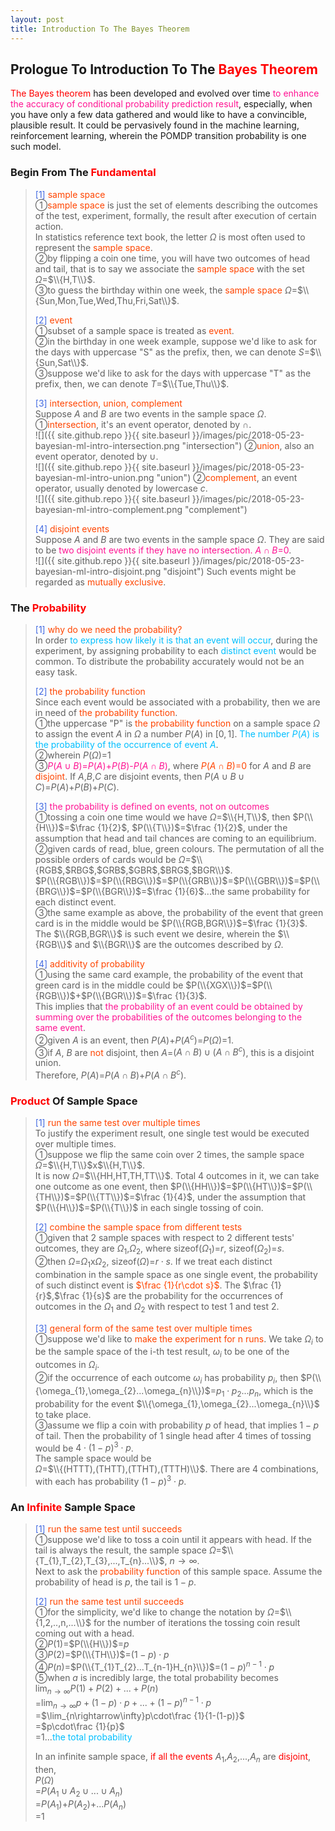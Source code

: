 ```yaml
---
layout: post
title: Introduction To The Bayes Theorem
---
```


## Prologue To Introduction To The <font color="Red">Bayes Theorem</font>
<p class="message">
<font color="Red">The Bayes theorem</font> has been developed and evolved over time <font color="DeepPink">to enhance the accuracy of conditional probability prediction result</font>, especially, when you have only a few data gathered and would like to have a convincible, plausible result.
It could be pervasively found in the machine learning, reinforcement learning, wherein the POMDP transition probability is one such model.   
</p>

### Begin From The <font color="Red">Fundamental</font>
><font color="RoyalBlue">[1]</font>
><font color="OrangeRed">sample space</font>  
>&#10112;<font color="OrangeRed">sample space</font> is just the set of elements describing the outcomes of the test, experiment, formally, the result after execution of certain action.  
>In statistics reference text book, the letter $\Omega$ is most often used to represent the <font color="OrangeRed">sample space</font>.  
>&#10113;by flipping a coin one time, you will have two outcomes of head and tail, that is to say we associate the <font color="OrangeRed">sample space</font> with the set $\Omega$=$\\{H,T\\}$.  
>&#10114;to guess the birthday within one week, the <font color="OrangeRed">sample space</font> $\Omega$=$\\{Sun,Mon,Tue,Wed,Thu,Fri,Sat\\}$.  
>
><font color="RoyalBlue">[2]</font>
><font color="OrangeRed">event</font>  
>&#10112;subset of a sample space is treated as <font color="OrangeRed">event</font>.  
>&#10113;in the birthday in one week example, suppose we'd like to ask for the days with uppercase "S" as the prefix, then, we can denote $S$=$\\{Sun,Sat\\}$.  
>&#10114;suppose we'd like to ask for the days with uppercase "T" as the prefix, then, we can denote $T$=$\\{Tue,Thu\\}$.  
>
><font color="RoyalBlue">[3]</font>
><font color="OrangeRed">intersection, union, complement</font>  
>Suppose $A$ and $B$ are two events in the sample space $\Omega$.  
>&#10112;<font color="OrangeRed">intersection</font>, it's an event operator, denoted by $\cap$.  
![]({{ site.github.repo }}{{ site.baseurl }}/images/pic/2018-05-23-bayesian-ml-intro-intersection.png "intersection")
>&#10113;<font color="OrangeRed">union</font>, also an event operator, denoted by $\cup$.  
![]({{ site.github.repo }}{{ site.baseurl }}/images/pic/2018-05-23-bayesian-ml-intro-union.png "union")
>&#10113;<font color="OrangeRed">complement</font>, an event operator, usually denoted by lowercase $c$.  
![]({{ site.github.repo }}{{ site.baseurl }}/images/pic/2018-05-23-bayesian-ml-intro-complement.png "complement")
>
><font color="RoyalBlue">[4]</font>
><font color="OrangeRed">disjoint events</font>  
>Suppose $A$ and $B$ are two events in the sample space $\Omega$.  They are said to be <font color="DeepPink">two disjoint events if they have no intersection.  $A\cap B$=$0$</font>.  
![]({{ site.github.repo }}{{ site.baseurl }}/images/pic/2018-05-23-bayesian-ml-intro-disjoint.png "disjoint")
>Such events might be regarded as <font color="OrangeRed">mutually exclusive</font>.  

### The <font color="Red">Probability</font>
><font color="RoyalBlue">[1]</font>
><font color="OrangeRed">why do we need the probability?</font>  
>In order <font color="DeepSkyBlue">to express how likely it is that an event will occur</font>, during the experiment, by assigning probability to each <font color="DeepSkyBlue">distinct event</font> would be common.  To distribute the probability accurately would not be an easy task.  
>
><font color="RoyalBlue">[2]</font>
><font color="OrangeRed">the probability function</font>  
>Since each event would be associated with a probability, then we are in need of <font color="OrangeRed">the probability function</font>.  
>&#10112;the uppercase "P" is <font color="OrangeRed">the probability function</font> on a sample space $\Omega$ to assign the event $A$ in $\Omega$ a number $P(A)$ in $[0,1]$.  <font color="DeepSkyBlue">The number $P(A)$ is the probability of the occurrence of event $A$</font>.  
>&#10113;wherein $P(\Omega)$=$1$  
>&#10114;<font color="DeepPink">$P(A\cup B)$=$P(A)$+$P(B)$-$P(A\cap B)$</font>, where <font color="OrangeRed">$P(A\cap B)$=$0$</font> for $A$ and $B$ are <font color="OrangeRed">disjoint</font>. 
>If $A$,$B$,$C$ are disjoint events, then $P(A\cup B\cup C)$=$P(A)$+$P(B)$+$P(C)$.  
>
><font color="RoyalBlue">[3]</font>
><font color="DeepPink">the probability is defined on events, not on outcomes</font>  
>&#10112;tossing a coin one time would we have $\Omega$=$\\{H,T\\}$, then $P(\\{H\\})$=$\frac {1}{2}$, $P(\\{T\\})$=$\frac {1}{2}$, under the assumption that head and tail chances are coming to an equilibrium.  
>&#10113;given cards of read, blue, green colours.  The permutation of all the possible orders of cards would be $\Omega$=$\\{RGB$,$RBG$,$GRB$,$GBR$,$BRG$,$BGR\\}$.  
>$P(\\{RGB\\})$=$P(\\{RBG\\})$=$P(\\{GRB\\})$=$P(\\{GBR\\})$=$P(\\{BRG\\})$=$P(\\{BGR\\})$=$\frac {1}{6}$...the same probability for each distinct event.  
>&#10114;the same example as above, the probability of the event that green card is in the middle would be $P(\\{RGB,BGR\\})$=$\frac {1}{3}$.  
>The $\\{RGB,BGR\\}$ is such event we desire, wherein the $\\{RGB\\}$ and $\\{BGR\\}$ are the outcomes described by $\Omega$.  
>
><font color="RoyalBlue">[4]</font>
><font color="OrangeRed">additivity of probability</font>  
>&#10112;using the same card example, the probability of the event that green card is in the middle could be $P(\\{XGX\\})$=$P(\\{RGB\\})$+$P(\\{BGR\\})$=$\frac {1}{3}$.  
>This implies that <font color="DeepPink">the probability of an event could be obtained by summing over the probabilities of the outcomes belonging to the same event</font>.  
>&#10113;given $A$ is an event, then $P(A)$+$P(A^{c})$=$P(\Omega)$=$1$.  
>&#10114;if $A$, $B$ are <font color="OrangeRed">not</font> disjoint, then $A$=$(A\cap B)\cup(A\cap B^{c})$, this is a disjoint union.  
>Therefore, $P(A)$=$P(A\cap B)$+$P(A\cap B^{c})$.  

### <font color="Red">Product</font> Of Sample Space
><font color="RoyalBlue">[1]</font>
><font color="OrangeRed">run the same test over multiple times</font>  
>To justify the experiment result, one single test would be executed over multiple times.  
>&#10112;suppose we flip the same coin over 2 times, the sample space $\Omega$=$\\{H,T\\}$x$\\{H,T\\}$.  
>It is now $\Omega$=$\\{HH,HT,TH,TT\\}$.  Total 4 outcomes in it, we can take one outcome as one event, then $P(\\{HH\\})$=$P(\\{HT\\})$=$P(\\{TH\\})$=$P(\\{TT\\})$=$\frac {1}{4}$, under the assumption that $P(\\{H\\})$=$P(\\{T\\})$ in each single tossing of coin.  
>
><font color="RoyalBlue">[2]</font>
><font color="OrangeRed">combine the sample space from different tests</font>  
>&#10112;given that 2 sample spaces with respect to 2 different tests' outcomes, they are $\Omega_{1}$,$\Omega_{2}$, where sizeof($\Omega_{1}$)=$r$, sizeof($\Omega_{2}$)=$s$.  
>&#10113;then $\Omega$=$\Omega_{1}$x$\Omega_{2}$, sizeof($\Omega$)=$r\cdot s$.  If we treat each distinct combination in the sample space as one single event, the probability of such distinct event is <font color="OrangeRed">$\frac {1}{r\cdot s}$</font>.  The $\frac {1}{r}$,$\frac {1}{s}$ are the probability for the occurrences of outcomes in the $\Omega_{1}$ and $\Omega_{2}$ with respect to test 1 and test 2.  
>
><font color="RoyalBlue">[3]</font>
><font color="OrangeRed">general form of the same test over multiple times</font>  
>&#10112;suppose we'd like to <font color="OrangeRed">make the experiment for n runs</font>.  We take $\Omega_{i}$ to be the sample space of the i-th test result, $\omega_{i}$ to be one of the outcomes in $\Omega_{i}$.  
>&#10113;if the occurrence of each outcome $\omega_{i}$ has probability $p_{i}$, then $P(\\{\omega_{1},\omega_{2}...\omega_{n}\\})$=$p_{1}\cdot p_{2}...p_{n}$, which is the probability for the event $\\{\omega_{1},\omega_{2}...\omega_{n}\\}$ to take place.  
>&#10114;assume we flip a coin with probability $p$ of head, that implies $1-p$ of tail.  Then the probability of 1 single head after 4 times of tossing would be $4\cdot (1-p)^3\cdot p$.  
>The sample space would be  
>$\Omega$=$\\{(HTTT),(THTT),(TTHT),(TTTH)\\}$.  There are 4 combinations, with each has probability $(1-p)^{3}\cdot p$.  

### An <font color="Red">Infinite</font> Sample Space
><font color="RoyalBlue">[1]</font>
><font color="OrangeRed">run the same test until succeeds</font>  
>&#10112;suppose we'd like to toss a coin until it appears with head.  If the tail is always the result, the sample space $\Omega$=$\\{T_{1},T_{2},T_{3},...,T_{n}...\\}$, $n\rightarrow\infty$.  
>Next to ask the <font color="OrangeRed">probability function</font> of this sample space.  Assume the probability of head is $p$, the tail is $1-p$.  
>
><font color="RoyalBlue">[2]</font>
><font color="OrangeRed">run the same test until succeeds</font>  
>&#10112;for the simplicity, we'd like to change the notation by $\Omega$=$\\{1,2,..,n,...\\}$ for the number of iterations the tossing coin result coming out with a head.  
>&#10113;$P(1)$=$P(\\{H\\})$=$p$  
>&#10114;$P(2)$=$P(\\{TH\\})$=$(1-p)\cdot p$  
>&#10115;$P(n)$=$P(\\{T_{1}T_{2}...T_{n-1}H_{n}\\})$=$(1-p)^{n-1}\cdot p$  
>&#10116;when $a$ is incredibly large, the total probability becomes  
>$\lim_{n\rightarrow\infty}P(1)+P(2)+...+P(n)$  
>=$\lim_{n\rightarrow\infty}p+(1-p)\cdot p+...+(1-p)^{n-1}\cdot p$  
>=$\lim_{n\rightarrow\infty}p\cdot\frac {1}{1-(1-p)}$  
>=$p\cdot\frac {1}{p}$  
>=$1$...<font color="DeepSkyBlue">the total probability</font>  
>
>In an infinite sample space, <font color="Red">if all the events</font> $A_{1}$,$A_{2}$,...,$A_{n}$ are <font color="Red">disjoint</font>, then,  
>$P(\Omega)$  
>=$P(A_{1}\cup A_{2}\cup...\cup A_{n})$  
>=$P(A_{1})$+$P(A_{2})$+...$P(A_{n})$  
>=$1$  

<!-- Γ -->
<!-- \Omega -->
<!-- \cap intersection -->
<!-- \cup union -->
<!-- \frac{\Gamma(k + n)}{\Gamma(n)} \frac{1}{r^k}  -->
<!-- \mbox{\large$\vert$}\nolimits_0^\infty -->
<!-- \vert_0^\infty -->
<!-- \vert_{0.5}^{\infty} -->
<!-- &prime; ′ -->
<!-- &Prime; ″ -->
<!-- $E\lbrack X\rbrack$ -->
<!-- \overline{X_n} -->
<!-- \underset{Succss}P -->
<!-- \frac{{\overline {X_n}}-\mu}{S/\sqrt n} -->
<!-- \lim_{t\rightarrow\infty} -->
<!-- \int_{0}^{a}\lambda\cdot e^{-\lambda\cdot t}\operatorname dt -->

<!-- Notes -->
<!-- <font color="OrangeRed">items, verb, to make it the focus</font> -->
<!-- <font color="Red">KKT</font> -->
<!-- <font color="Red">SMO heuristics</font> -->
<!-- <font color="Red">F</font> distribution -->
<!-- <font color="Red">t</font> distribution -->
<!-- <font color="DeepSkyBlue">suggested item, soft item</font> -->
<!-- <font color="RoyalBlue">old alpha, quiz, example</font> -->
<!-- <font color="Green">new alpha</font> -->

<!-- <font color="DeepPink">positive conclusion, finding</font> -->
<!-- <font color="RosyBrown">negative conclusion, finding</font> -->

<!-- <font color="#00ADAD">policy</font> -->
<!-- <font color="#6100A8">full observable</font> -->
<!-- <font color="#FFAC12">partial observable</font> -->
<!-- <font color="#EB00EB">stochastic</font> -->
<!-- <font color="#8400E6">state transition</font> -->
<!-- <font color="#D600D6">discount factor gamma $\gamma$</font> -->
<!-- <font color="#D600D6">$V(S)$</font> -->
<!-- <font color="#9300FF">immediate reward R(S)</font> -->

<!-- 
[1]Given the vehicles pass through a highway toll station is $6$ per minute, what is the probability that no cars within $30$ seconds?
><font color="DeepSkyBlue">[1]</font>
><font color="OrangeRed">Given the vehicles pass through a highway toll station is $6$ per minute, what is the probability that no cars within $30$ seconds?</font>  
-->

<!-- https://www.medcalc.org/manual/gamma_distribution_functions.php -->
<!-- https://www.statlect.com/probability-distributions/student-t-distribution#hid5 -->
<!-- http://www.wiris.com/editor/demo/en/ -->